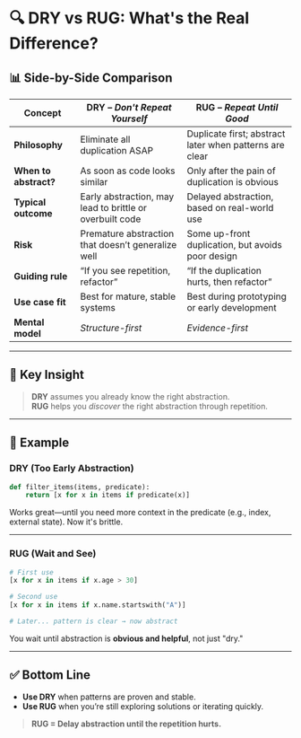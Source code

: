 # 🔍 DRY vs RUG: What's the Real Difference?

## 📊 Side-by-Side Comparison

| Concept           | **DRY** – *Don't Repeat Yourself*                            | **RUG** – *Repeat Until Good*                                  |
|-------------------|--------------------------------------------------------------|------------------------------------------------------------------|
| **Philosophy**     | Eliminate all duplication ASAP                               | Duplicate first; abstract later when patterns are clear          |
| **When to abstract?** | As soon as code looks similar                           | Only after the pain of duplication is obvious                    |
| **Typical outcome** | Early abstraction, may lead to brittle or overbuilt code    | Delayed abstraction, based on real-world use                     |
| **Risk**           | Premature abstraction that doesn’t generalize well           | Some up-front duplication, but avoids poor design                |
| **Guiding rule**   | “If you see repetition, refactor”                            | “If the duplication hurts, then refactor”                        |
| **Use case fit**   | Best for mature, stable systems                              | Best during prototyping or early development                     |
| **Mental model**   | *Structure-first*                                            | *Evidence-first*                                                 |

---

## 🎯 Key Insight

> **DRY** assumes you already know the right abstraction.  
> **RUG** helps you *discover* the right abstraction through repetition.

---

## 🧪 Example

### DRY (Too Early Abstraction)

```python
def filter_items(items, predicate):
    return [x for x in items if predicate(x)]
````

Works great—until you need more context in the predicate (e.g., index, external state). Now it's brittle.

---

### RUG (Wait and See)

```python
# First use
[x for x in items if x.age > 30]

# Second use
[x for x in items if x.name.startswith("A")]

# Later... pattern is clear → now abstract
```

You wait until abstraction is **obvious and helpful**, not just "dry."

---

## ✅ Bottom Line

* **Use DRY** when patterns are proven and stable.
* **Use RUG** when you’re still exploring solutions or iterating quickly.

> **RUG = Delay abstraction until the repetition hurts.**



